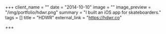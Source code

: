 +++
client_name = ""
date = "2014-10-10"
image = ""
image_preview = "/img/portfolio/hdwr.png"
summary = "I built an iOS app for skateboarders."
tags = []
title = "HDWR"
external_link = "https://hdwr.co"

+++

